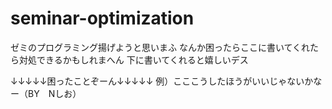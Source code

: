 # seminar-optimization
ゼミのプログラミング揚げようと思いまふ
なんか困ったらここに書いてくれたら対処できるかもしれまへん
下に書いてくれると嬉しいデス

↓↓↓↓↓困ったことぞーん↓↓↓↓↓
例）こここうしたほうがいいじゃないかなー（BY　Nしお）
